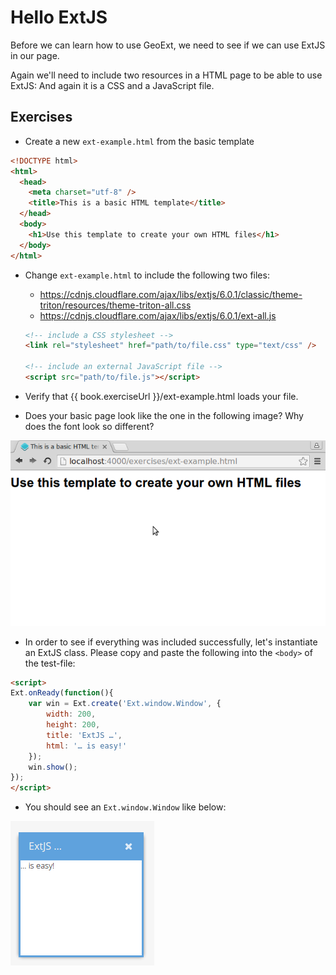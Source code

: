 # Hello ExtJS

Before we can learn how to use GeoExt, we need to see if we can use ExtJS in our page.

Again we'll need to include two resources in a HTML page to be able to use ExtJS: And again it is a CSS and a JavaScript file.

## Exercises

* Create a new `ext-example.html` from the basic template

```html
<!DOCTYPE html>
<html>
  <head>
    <meta charset="utf-8" />
    <title>This is a basic HTML template</title>
  </head>
  <body>
    <h1>Use this template to create your own HTML files</h1>
  </body>
</html>
```

* Change `ext-example.html` to include the following two files:
  * https://cdnjs.cloudflare.com/ajax/libs/extjs/6.0.1/classic/theme-triton/resources/theme-triton-all.css
  * https://cdnjs.cloudflare.com/ajax/libs/extjs/6.0.1/ext-all.js

  ```html
  <!-- include a CSS stylesheet -->
  <link rel="stylesheet" href="path/to/file.css" type="text/css" />

  <!-- include an external JavaScript file -->
  <script src="path/to/file.js"></script>
  ```

* Verify that {{ book.exerciseUrl }}/ext-example.html loads your file.
* Does your basic page look like the one in the following image? Why does the font look so different?

![The template-HTML with the ExtJS resources included](hello-ext.png)

* In order to see if everything was included successfully, let's instantiate an ExtJS class. Please copy and paste the following into the `<body>` of the test-file:

```html
<script>
Ext.onReady(function(){
    var win = Ext.create('Ext.window.Window', {
        width: 200,
        height: 200,
        title: 'ExtJS …',
        html: '… is easy!'
    });
    win.show();
});
</script>
```

* You should see an `Ext.window.Window` like below:

![ExtJS is easy](extjs-is-easy.png)
